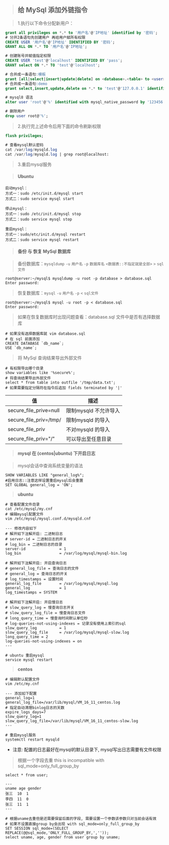 > ## 给 MySql 添加外链指令

> 1.执行以下命令分配新用户：

```sql
grant all privileges on *.* to '用户名'@'IP地址' identified by '密码';
# 分开2条语句先创建用户 再给用户赋所有权限
CREATE USER '用户名'@'IP地址' IDENTIFIED BY '密码';
GRANT ALL ON *.* TO '用户名'@'IP地址';

# 创建账号并赋值指定权限
CREATE USER 'test'@'localhost' IDENTIFIED BY 'pass';
GRANT select ON *.* TO 'test'@'localhost';

# 合并成一条语句:模板
grant [all|select|insert|update|delete] on <database>.<table> to <user>@<localhost> identified by 'pass';
# 合并成一条语句:demo
grant select,insert,update,delete on *.* to 'test'@'127.0.0.1' identified by '123456';

# mysql8 语法
alter user 'root'@'%' identified with mysql_native_password by '123456';

# 删除用户
drop user root@'%';
```

>  2.执行完上述命令后用下面的命令刷新权限

```sql
flush privileges;

# 查看mysql默认密码
cat /var/log/mysqld.log
cat /var/log/mysqld.log | grep root@localhost:
```

> 3.重启mysql服务

> #### Ubuntu

```shell
启动mysql：
方式一：sudo /etc/init.d/mysql start 
方式二：sudo service mysql start

停止mysql：
方式一：sudo /etc/init.d/mysql stop 
方式二：sudo service mysql stop

重启mysql：
方式一：sudo/etc/init.d/mysql restart
方式二：sudo service mysql restart
```

> #### 备份 与 恢复 MySql 数据库

> 备份数据库：`mysqldump` `-u` `用户名` `-p` `数据库名` `<数据表::不指定就是全部>` `>` `sql文件`

```shell
root@server:~/mysql$ mysqldump -u root -p database > database.sql
Enter password: 
```

> 恢复数据库：`mysql` `-u` `用户名` `-p` `<` `sql文件`

```shell
root@server:~/mysql$ mysql -u root -p < database.sql
Enter password: 
```

> 如果在恢复数据库时出现问题查看：database.sql 文件中是否有选择数据库

```shell
# 如果没有选择数据库就 vim database.sql
# 在 sql 前面添加
CREATE DATABASE `db_name`;
USE `db_name`;
```

> 将 MySql 查询结果导出外部文件

```shell
# 有权限导出哪个目录
show variables like '%secure%';
# 将查询结果导出外部文件
select * from table into outfile '/tmp/data.txt';
# 如果需要指定分隔符在指令后追加 fields terminated by '|'
```

| 值                     | 描述                  |
| ---------------------- | --------------------- |
| secure_file_prive=null | 限制mysqld 不允许导入 |
| secure_file_priv=/tmp/ | 限制mysqld 的导入     |
| secure_file_priv       | 不对mysqld 的导入     |
| secure_file_priv="/"   | 可以导出至任意目录    |


> #### mysql 在 (**centos|ubuntu**) 下开启日志

> mysql会话中查询系统变量的语法

```mysql
SHOW VARIABLES LIKE "general_log%"; 
#启用日志::注意这样设置重启mysql后会重置
SET GLOBAL general_log = 'ON';
```

> **ubuntu**

```properties
# 查看配置文件目录
cat /etc/mysql/my.cnf
# 编辑mysql配置文件
vim /etc/mysql/mysql.conf.d/mysqld.cnf

--- 修改内容如下
# 解开如下注解开启: 二进制日志
# server-id = 二进制日志的开关
# log_bin = 二进制日志的目录
server-id               = 1
log_bin                 = /var/log/mysql/mysql-bin.log

# 解开如下注解开启: 开启查询日志
# general_log_file = 查询日志的文件
# general_log = 查询日志的开关
# log_timestamps = 设置时间
general_log_file        = /var/log/mysql/mysql.log
general_log             = 1
log_timestamps = SYSTEM

# 解开如下注解开启: 开启慢日志
# slow_query_log = 慢查询日志开关
# slow_query_log_file = 慢查询日志文件
# long_query_time = 慢查询时间默认单位秒
# log-queries-not-using-indexes = 记录没有使用上索引的sql
slow_query_log          = 1
slow_query_log_file     = /var/log/mysql/mysql-slow.log
long_query_time = 2
log-queries-not-using-indexes = on
---

# ubuntu 重启mysql
service mysql restart
```

> **centos**

```properties
# 编辑默认配置文件
vim /etc/my.cnf

--- 添加如下配置
general_log=1
general_log_file=/var/lib/mysql/VM_16_11_centos.log
# 指定自动清理binlog日志的天数
expire_logs_days=7
slow_query_log=1
slow_query_log_file=/var/lib/mysql/VM_16_11_centos-slow.log
---

# 重启mysql服务
systemctl restart mysqld
```

* 注意: 配置的日志最好在mysql的默认目录下, mysql写出日志需要有文件权限

> 根据一个字段去重 this is incompatible with sql_mode=only_full_group_by

```
select * from user;

---
uname age gender
张三  10  1
李四  11  0
张三  11  1
---

# 根据uname去重但是还需要保留后面的字段, 需要设置一个参数该参数只对当前会话有效
# 如果不设置直接group by会出现 with sql_mode=only_full_group_by
SET SESSION sql_mode=(SELECT REPLACE(@@sql_mode,'ONLY_FULL_GROUP_BY,',''));
select uname, age, gender from user group by uname;
```